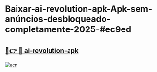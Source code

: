 # Baixar-ai-revolution-apk-Apk-sem-anúncios-desbloqueado-completamente-2025-#ec9ed

# <h2><a href="https://ainizakaria.my?title=ai-revolution-apk&ref=24M">🔗👉 🔴 ai-revolution-apk</a></h2>

[![acn](https://github.com/user-attachments/assets/0f9c940e-d8b0-45ae-aac7-cd30a18b3e1c)](https://ainizakaria.my?title=ai-revolution-apk&ref=24M)

